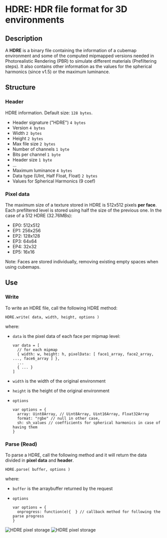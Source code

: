 # HDRE: HDR file format for 3D environments

## Description

A **HDRE** is a binary file containing the information of a cubemap environment and some of the computed mipmapped versions needed in Photorealistic Rendering (PBR) to simulate different materials (Prefiltering steps).  It also contains other information as the values for the spherical harmonics (since v1.5) or the maximum luminance.

## Structure

### Header

HDRE information. Default size: ```128 bytes```.

 * Header signature ("HDRE")                ```4 bytes```
 * Version                                  ```4 bytes```
 * Width                                    ```2 bytes```
 * Height                                   ```2 bytes```
 * Max file size                            ```2 bytes```
 * Number of channels                       ```1 byte```
 * Bits per channel                         ```1 byte```
 * Header size                              ```1 byte```
 * ...
 * Maximum luminance                        ```4 bytes```
 * Data type (UInt, Half Float, Float)      ```2 bytes```
 * Values for Spherical Harmonics (9 coef) 

### Pixel data

The maximum size of a texture stored in HDRE is 512x512 pixels **per face**. Each prefiltered level is stored using half the size of the previous one. In the case of a 512 HDRE (32.76MBs):

* EP0: 512x512
* EP1: 256x256
* EP2: 128x128
* EP3: 64x64
* EP4: 32x32
* EP5: 16x16

Note: Faces are stored individually, removing existing empty spaces when using cubemaps. 

## Use

### Write

To write an HDRE file, call the following HDRE method:

```
HDRE.write( data, width, height, options )
```

where:

* ```data``` is the pixel data of each face per mipmap level:

  ```
  var data = [
    // for each mipmap 
    { width: w, height: h, pixelData: [ face1_array, face2_array, ..., face6_array ] },
    ...
    { ... }
  ]
  ```

* ```width``` is the width of the original environment
* ```height``` is the height of the original environment
* ```options```

  ```
  var options = {
    array: Uint8Array, // Uint8Array, Uint16Array, Float32Array
    format: "rgbe" // null in other case,
    sh: sh_values // coefficients for spherical harmonics in case of having them
  }
  ```
  
### Parse (Read)

To parse a HDRE, call the following method and it will return the data divided in **pixel data** and **header**.

```
HDRE.parse( buffer, options )
```

where:

* ```buffer``` is the arraybuffer returned by the request
* ```options```

  ```
  var options = {
    onprogress: function(e){  } // callback method for following the parse progress
  }
  ```

![HDRE pixel storage](https://webglstudio.org/users/arodriguez/screenshots/Untitled-2.jpg)
![HDRE pixel storage](https://webglstudio.org/users/arodriguez/screenshots/qud.jpg)
